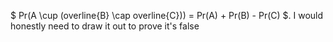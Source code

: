 $ Pr(A \cup (overline{B} \cap overline{C})) = Pr(A) + Pr(B) - Pr(C) $.
I would honestly need to draw it out to prove it's false
